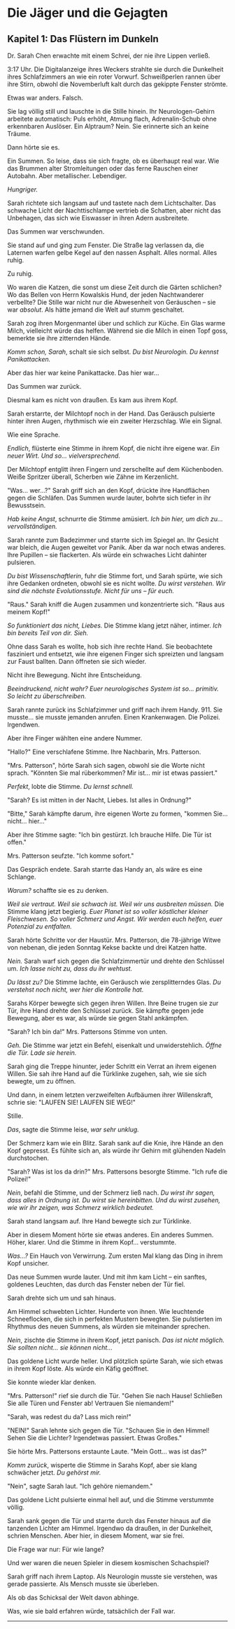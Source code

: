 # Die Jäger und die Gejagten

## Kapitel 1: Das Flüstern im Dunkeln

Dr. Sarah Chen erwachte mit einem Schrei, der nie ihre Lippen verließ.

3:17 Uhr. Die Digitalanzeige ihres Weckers strahlte sie durch die Dunkelheit ihres Schlafzimmers an wie ein roter
Vorwurf. Schweißperlen rannen über ihre Stirn, obwohl die Novemberluft kalt durch das gekippte Fenster strömte.

Etwas war anders. Falsch.

Sie lag völlig still und lauschte in die Stille hinein. Ihr Neurologen-Gehirn arbeitete automatisch: Puls erhöht, Atmung
flach, Adrenalin-Schub ohne erkennbaren Auslöser. Ein Alptraum? Nein. Sie erinnerte sich an keine Träume.

Dann hörte sie es.

Ein Summen. So leise, dass sie sich fragte, ob es überhaupt real war. Wie das Brummen alter Stromleitungen oder das
ferne Rauschen einer Autobahn. Aber metallischer. Lebendiger.

*Hungriger.*

Sarah richtete sich langsam auf und tastete nach dem Lichtschalter. Das schwache Licht der Nachttischlampe vertrieb die
Schatten, aber nicht das Unbehagen, das sich wie Eiswasser in ihren Adern ausbreitete.

Das Summen war verschwunden.

Sie stand auf und ging zum Fenster. Die Straße lag verlassen da, die Laternen warfen gelbe Kegel auf den nassen Asphalt.
Alles normal. Alles ruhig.

Zu ruhig.

Wo waren die Katzen, die sonst um diese Zeit durch die Gärten schlichen? Wo das Bellen von Herrn Kowalskis Hund, der
jeden Nachtwanderer verbellte? Die Stille war nicht nur die Abwesenheit von Geräuschen – sie war *absolut*. Als hätte
jemand die Welt auf stumm geschaltet.

Sarah zog ihren Morgenmantel über und schlich zur Küche. Ein Glas warme Milch, vielleicht würde das helfen. Während sie
die Milch in einen Topf goss, bemerkte sie ihre zitternden Hände.

*Komm schon, Sarah*, schalt sie sich selbst. *Du bist Neurologin. Du kennst Panikattacken.*

Aber das hier war keine Panikattacke. Das hier war...

Das Summen war zurück.

Diesmal kam es nicht von draußen. Es kam aus ihrem Kopf.

Sarah erstarrte, der Milchtopf noch in der Hand. Das Geräusch pulsierte hinter ihren Augen, rhythmisch wie ein zweiter
Herzschlag. Wie ein Signal.

Wie eine Sprache.

*Endlich*, flüsterte eine Stimme in ihrem Kopf, die nicht ihre eigene war. *Ein neuer Wirt. Und so... vielversprechend.*

Der Milchtopf entglitt ihren Fingern und zerschellte auf dem Küchenboden. Weiße Spritzer überall, Scherben wie Zähne im
Kerzenlicht.

"Was... wer...?" Sarah griff sich an den Kopf, drückte ihre Handflächen gegen die Schläfen. Das Summen wurde lauter,
bohrte sich tiefer in ihr Bewusstsein.

*Hab keine Angst*, schnurrte die Stimme amüsiert. *Ich bin hier, um dich zu... vervollständigen.*

Sarah rannte zum Badezimmer und starrte sich im Spiegel an. Ihr Gesicht war bleich, die Augen geweitet vor Panik. Aber
da war noch etwas anderes. Ihre Pupillen – sie flackerten. Als würde ein schwaches Licht dahinter pulsieren.

*Du bist Wissenschaftlerin*, fuhr die Stimme fort, und Sarah spürte, wie sich ihre Gedanken ordneten, obwohl sie es
nicht wollte. *Du wirst verstehen. Wir sind die nächste Evolutionsstufe. Nicht für uns – für euch.*

"Raus." Sarah kniff die Augen zusammen und konzentrierte sich. "Raus aus meinem Kopf!"

*So funktioniert das nicht, Liebes.* Die Stimme klang jetzt näher, intimer. *Ich bin bereits Teil von dir. Sieh.*

Ohne dass Sarah es wollte, hob sich ihre rechte Hand. Sie beobachtete fasziniert und entsetzt, wie ihre eigenen Finger
sich spreizten und langsam zur Faust ballten. Dann öffneten sie sich wieder.

Nicht ihre Bewegung. Nicht ihre Entscheidung.

*Beeindruckend, nicht wahr? Euer neurologisches System ist so... primitiv. So leicht zu überschreiben.*

Sarah rannte zurück ins Schlafzimmer und griff nach ihrem Handy. 911. Sie musste... sie musste jemanden anrufen. Einen
Krankenwagen. Die Polizei. Irgendwen.

Aber ihre Finger wählten eine andere Nummer.

"Hallo?" Eine verschlafene Stimme. Ihre Nachbarin, Mrs. Patterson.

"Mrs. Patterson", hörte Sarah sich sagen, obwohl sie die Worte nicht sprach. "Könnten Sie mal rüberkommen? Mir ist...
mir ist etwas passiert."

*Perfekt*, lobte die Stimme. *Du lernst schnell.*

"Sarah? Es ist mitten in der Nacht, Liebes. Ist alles in Ordnung?"

"Bitte," Sarah kämpfte darum, ihre eigenen Worte zu formen, "kommen Sie... nicht... hier..."

Aber ihre Stimme sagte: "Ich bin gestürzt. Ich brauche Hilfe. Die Tür ist offen."

Mrs. Patterson seufzte. "Ich komme sofort."

Das Gespräch endete. Sarah starrte das Handy an, als wäre es eine Schlange.

*Warum?* schaffte sie es zu denken.

*Weil sie vertraut. Weil sie schwach ist. Weil wir uns ausbreiten müssen.* Die Stimme klang jetzt begierig. *Euer Planet
ist so voller köstlicher kleiner Fleischwesen. So voller Schmerz und Angst. Wir werden euch helfen, euer Potenzial zu
entfalten.*

Sarah hörte Schritte vor der Haustür. Mrs. Patterson, die 78-jährige Witwe von nebenan, die jeden Sonntag Kekse backte
und drei Katzen hatte.

*Nein.* Sarah warf sich gegen die Schlafzimmertür und drehte den Schlüssel um. *Ich lasse nicht zu, dass du ihr
wehtust.*

*Du lässt zu?* Die Stimme lachte, ein Geräusch wie zersplitterndes Glas. *Du verstehst noch nicht, wer hier die
Kontrolle hat.*

Sarahs Körper bewegte sich gegen ihren Willen. Ihre Beine trugen sie zur Tür, ihre Hand drehte den Schlüssel zurück. Sie
kämpfte gegen jede Bewegung, aber es war, als würde sie gegen Stahl ankämpfen.

"Sarah? Ich bin da!" Mrs. Pattersons Stimme von unten.

*Geh.* Die Stimme war jetzt ein Befehl, eisenkalt und unwiderstehlich. *Öffne die Tür. Lade sie herein.*

Sarah ging die Treppe hinunter, jeder Schritt ein Verrat an ihrem eigenen Willen. Sie sah ihre Hand auf die Türklinke
zugehen, sah, wie sie sich bewegte, um zu öffnen.

Und dann, in einem letzten verzweifelten Aufbäumen ihrer Willenskraft, schrie sie: "LAUFEN SIE! LAUFEN SIE WEG!"

Stille.

*Das*, sagte die Stimme leise, *war sehr unklug.*

Der Schmerz kam wie ein Blitz. Sarah sank auf die Knie, ihre Hände an den Kopf gepresst. Es fühlte sich an, als würde
ihr Gehirn mit glühenden Nadeln durchstochen.

"Sarah? Was ist los da drin?" Mrs. Pattersons besorgte Stimme. "Ich rufe die Polizei!"

*Nein*, befahl die Stimme, und der Schmerz ließ nach. *Du wirst ihr sagen, dass alles in Ordnung ist. Du wirst sie
hereinbitten. Und du wirst zusehen, wie wir ihr zeigen, was Schmerz wirklich bedeutet.*

Sarah stand langsam auf. Ihre Hand bewegte sich zur Türklinke.

Aber in diesem Moment hörte sie etwas anderes. Ein anderes Summen. Höher, klarer. Und die Stimme in ihrem Kopf...
verstummte.

*Was...?* Ein Hauch von Verwirrung. Zum ersten Mal klang das Ding in ihrem Kopf unsicher.

Das neue Summen wurde lauter. Und mit ihm kam Licht – ein sanftes, goldenes Leuchten, das durch das Fenster neben der
Tür fiel.

Sarah drehte sich um und sah hinaus.

Am Himmel schwebten Lichter. Hunderte von ihnen. Wie leuchtende Schneeflocken, die sich in perfekten Mustern bewegten.
Sie pulstierten im Rhythmus des neuen Summens, als würden sie miteinander sprechen.

*Nein*, zischte die Stimme in ihrem Kopf, jetzt panisch. *Das ist nicht möglich. Sie sollten nicht... sie können
nicht...*

Das goldene Licht wurde heller. Und plötzlich spürte Sarah, wie sich etwas in ihrem Kopf löste. Als würde ein Käfig
geöffnet.

Sie konnte wieder klar denken.

"Mrs. Patterson!" rief sie durch die Tür. "Gehen Sie nach Hause! Schließen Sie alle Türen und Fenster ab! Vertrauen Sie
niemandem!"

"Sarah, was redest du da? Lass mich rein!"

"NEIN!" Sarah lehnte sich gegen die Tür. "Schauen Sie in den Himmel! Sehen Sie die Lichter? Irgendetwas passiert. Etwas
Großes."

Sie hörte Mrs. Pattersons erstaunte Laute. "Mein Gott... was ist das?"

*Komm zurück*, wisperte die Stimme in Sarahs Kopf, aber sie klang schwächer jetzt. *Du gehörst mir.*

"Nein", sagte Sarah laut. "Ich gehöre niemandem."

Das goldene Licht pulsierte einmal hell auf, und die Stimme verstummte völlig.

Sarah sank gegen die Tür und starrte durch das Fenster hinaus auf die tanzenden Lichter am Himmel. Irgendwo da draußen,
in der Dunkelheit, schrien Menschen. Aber hier, in diesem Moment, war sie frei.

Die Frage war nur: Für wie lange?

Und wer waren die neuen Spieler in diesem kosmischen Schachspiel?

Sarah griff nach ihrem Laptop. Als Neurologin musste sie verstehen, was gerade passierte. Als Mensch musste sie
überleben.

Als ob das Schicksal der Welt davon abhinge.

Was, wie sie bald erfahren würde, tatsächlich der Fall war.

---

